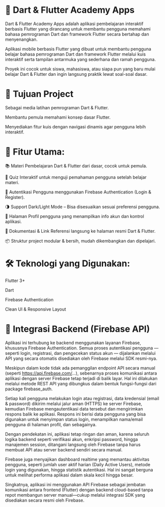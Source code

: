 # 📱 Dart & Flutter Academy Apps
Dart & Flutter Academy Apps adalah aplikasi pembelajaran interaktif berbasis Flutter yang dirancang untuk membantu pengguna memahami bahasa pemrograman Dart dan framework Flutter secara bertahap dan menyenangkan.

Aplikasi mobile berbasis Flutter yang dibuat untuk membantu pengguna belajar bahasa pemrograman Dart dan framework Flutter melalui kuis interaktif serta tampilan antarmuka yang sederhana dan ramah pengguna.

Proyek ini cocok untuk siswa, mahasiswa, atau siapa pun yang baru mulai belajar Dart & Flutter dan ingin langsung praktik lewat soal-soal dasar.


# 🎯 Tujuan Project
Sebagai media latihan pemrograman Dart & Flutter.

Membantu pemula memahami konsep dasar Flutter.

Menyediakan fitur kuis dengan navigasi dinamis agar pengguna lebih interaktif.


 # 🚀 Fitur Utama:
📚 Materi Pembelajaran Dart & Flutter dari dasar, cocok untuk pemula.

🧠 Quiz Interaktif untuk menguji pemahaman pengguna setelah belajar materi.

🔐 Autentikasi Pengguna menggunakan Firebase Authentication (Login & Register).

🌗 Support Dark/Light Mode – Bisa disesuaikan sesuai preferensi pengguna.

👤 Halaman Profil pengguna yang menampilkan info akun dan kontrol aplikasi.

📄 Dokumentasi & Link Referensi langsung ke halaman resmi Dart & Flutter.

📦 Struktur project modular & bersih, mudah dikembangkan dan dipelajari.

 # 🛠 Teknologi yang Digunakan:
Flutter 3+

Dart

Firebase Authentication

Clean UI & Responsive Layout

# 🔌 Integrasi Backend (Firebase API)
Aplikasi ini terhubung ke backend menggunakan layanan Firebase, khususnya Firebase Authentication. Semua proses autentikasi pengguna — seperti login, registrasi, dan pengecekan status akun — dijalankan melalui API yang secara otomatis disediakan oleh Firebase melalui SDK resmi-nya.

Meskipun dalam kode tidak ada pemanggilan endpoint API secara manual (seperti https://api.firebase.com/...), sebenarnya proses komunikasi antara aplikasi dengan server Firebase tetap terjadi di balik layar. Hal ini dilakukan melalui metode REST API yang dibungkus dalam bentuk fungsi-fungsi dari package firebase_auth.

Setiap kali pengguna melakukan login atau registrasi, data kredensial (email & password) dikirim melalui jalur aman (HTTPS) ke server Firebase, kemudian Firebase mengautentikasi data tersebut dan mengirimkan respons balik ke aplikasi. Respons ini berisi data pengguna yang bisa digunakan untuk menyimpan status login, menampilkan nama/email pengguna di halaman profil, dan sebagainya.

Dengan pendekatan ini, aplikasi tetap ringan dan aman, karena seluruh logika backend seperti verifikasi akun, enkripsi password, hingga manajemen session, ditangani langsung oleh Firebase tanpa harus membuat API atau server backend sendiri secara manual.

Firebase juga menyajikan dashboard realtime yang memantau aktivitas pengguna, seperti jumlah user aktif harian (Daily Active Users), metode login yang digunakan, hingga statistik autentikasi. Hal ini sangat berguna untuk melihat performa aplikasi dalam skala kecil hingga besar.

Singkatnya, aplikasi ini menggunakan API Firebase sebagai jembatan komunikasi antara frontend (Flutter) dengan backend cloud-based tanpa repot membangun server manual—cukup melalui integrasi SDK yang disediakan secara resmi oleh Firebase.



